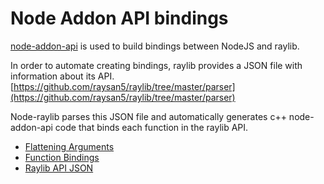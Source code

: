 # Node Addon API bindings

[node-addon-api](https://github.com/nodejs/node-addon-api) is used to build bindings between NodeJS and raylib.

In order to automate creating bindings, raylib provides a JSON file with information about its API. [https://github.com/raysan5/raylib/tree/master/parser](https://github.com/raysan5/raylib/tree/master/parser)

Node-raylib parses this JSON file and automatically generates c++ node-addon-api code that binds each function in the raylib API.

- [Flattening Arguments](flattening_arguments.md)
- [Function Bindings](function_bindings.md)
- [Raylib API JSON](raylib_api_json.md)
